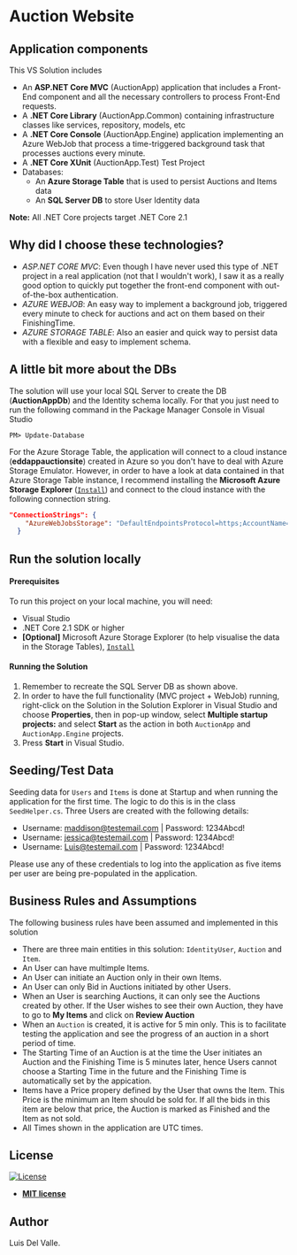 # Auction Website

## Application components

This VS Solution includes
* An **ASP.NET Core MVC** (AuctionApp) application that includes a Front-End component and all the necessary controllers to process Front-End requests.
* A **.NET Core Library** (AuctionApp.Common) containing infrastructure classes like services, repository, models, etc
* A **.NET Core Console** (AuctionApp.Engine) application implementing an Azure WebJob that process a time-triggered background task that processes auctions every minute.
* A **.NET Core XUnit** (AuctionApp.Test) Test Project
* Databases: 
   - An **Azure Storage Table** that is used to persist Auctions and Items data
   - An **SQL Server DB** to store User Identity data  
   
**Note:** All .NET Core projects target .NET Core 2.1

## Why did I choose these technologies?

* *ASP.NET CORE MVC*: Even though I have never used this type of .NET project in a real application (not that I wouldn't work), I saw it as a really good option to quickly put together the front-end component with out-of-the-box authentication.
* *AZURE WEBJOB*: An easy way to implement a background job, triggered every minute to check for auctions and act on them based on their FinishingTime.
* *AZURE STORAGE TABLE*: Also an easier and quick way to persist data with a flexible and easy to implement schema.

## A little bit more about the DBs

The solution will use your local SQL Server to create the DB (**AuctionAppDb**) and the Identity schema locally. For that you just need to run the following command in the Package Manager Console in Visual Studio

```shell
PM> Update-Database
```
For the Azure Storage Table, the application will connect to a cloud instance (**eddappauctionsite**) created in Azure so you don't have to deal with Azure Storage Emulator. However, in order to have a look at data contained in that Azure Storage Table instance, I recommend installing the **Microsoft Azure Storage Explorer** (<a href="https://azure.microsoft.com/en-us/features/storage-explorer/" target="_blank">`Install`</a>) and connect to the cloud instance with the following connection string.

```json
"ConnectionStrings": {
    "AzureWebJobsStorage": "DefaultEndpointsProtocol=https;AccountName=eddappauctionsite;AccountKey=hRwYFEBoOlI8OaFH4EJoBK3bhs9esT2fuGlxz2N4daNjIUEBDW3tifziyYO1BSg5mjXelA6lLJh8VrJOkXhgOg==;EndpointSuffix=core.windows.net"
  }
```

## Run the solution locally

#### Prerequisites

To run this project on your local machine, you will need:

* Visual Studio
* .NET Core 2.1 SDK or higher
* **[Optional]** Microsoft Azure Storage Explorer (to help visualise the data in the Storage Tables), <a href="https://azure.microsoft.com/en-us/features/storage-explorer/" target="_blank">`Install`</a>

#### Running the Solution

1. Remember to recreate the SQL Server DB as shown above.
2. In order to have the full functionality (MVC project + WebJob) running, right-click on the Solution in the Solution Explorer in Visual Studio and choose **Properties**, then in pop-up window, select **Multiple startup projects:** and select **Start** as the action in both `AuctionApp` and `AuctionApp.Engine` projects.
3. Press **Start** in Visual Studio.

## Seeding/Test Data

Seeding data for `Users` and `Items` is done at Startup and when running the application for the first time. The logic to do this is in the class `SeedHelper.cs`. Three Users are created with the following details:

* Username: maddison@testemail.com | Password: 1234Abcd!
* Username: jessica@testemail.com | Password: 1234Abcd!
* Username: Luis@testemail.com | Password: 1234Abcd!

Please use any of these credentials to log into the application as five items per user are being pre-populated in the application.

## Business Rules and Assumptions

The  following business rules have been assumed and implemented in this solution

* There are three main entities in this solution: `IdentityUser`, `Auction` and `Item`.
* An User can have multimple Items.
* An User can initiate an Auction only in their own Items.
* An User can only Bid in Auctions initiated by other Users.
* When an User is searching Auctions, it can only see the Auctions created by other. If the User wishes to see their own Auction, they have to go to **My Items** and click on **Review Auction**
* When an `Auction` is created, it is active for 5 min only. This is to facilitate testing the application and see the progress of an auction in a short period of time.
* The Starting Time of an Auction is at the time the User initiates an Auction and the Finishing Time is 5 minutes later, hence Users cannot choose a Starting Time in the future  and the Finishing Time is automatically set by the appication.
* Items have a Price propery defined by the User that owns the Item. This Price is the minimum an Item should be sold for. If all the bids in this item are below that price, the Auction is marked as Finished and the Item as not sold.
* All Times shown in the application are UTC times.

## License

[![License](http://img.shields.io/:license-mit-blue.svg?style=flat-square)](http://badges.mit-license.org)

- **[MIT license](http://opensource.org/licenses/mit-license.php)**

## Author

Luis Del Valle.
